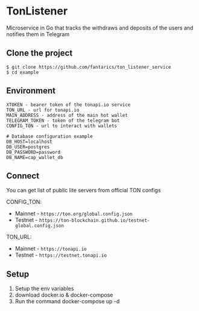 # TonListener
Microservice in Go that tracks the withdraws and deposits of the users and notifies them in Telegram

## Clone the project

```
$ git clone https://github.com/fantarics/ton_listener_service
$ cd example
```

## Environment

```
XTOKEN - bearer token of the tonapi.io service
TON_URL - url for tonapi.io
MAIN_ADDRESS - address of the main hot wallet
TELEGRAM_TOKEN - token of the telegram bot
CONFIG_TON - url to interact with wallets

# Database configuration example
DB_HOST=localhost
DB_USER=postgres
DB_PASSWORD=password
DB_NAME=cap_wallet_db
```

## Connect
You can get list of public lite servers from official TON configs

CONFIG_TON:
* Mainnet - `https://ton.org/global.config.json`
* Testnet - `https://ton-blockchain.github.io/testnet-global.config.json`

TON_URL:
* Mainnet - `https://tonapi.io`
* Testnet - `https://testnet.tonapi.io`

## Setup 

1. Setup the env variables
2. download docker.io & docker-compose
3. Run the command docker-compose up -d